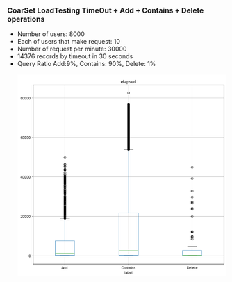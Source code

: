 ### CoarSet LoadTesting TimeOut + Add + Contains + Delete operations
- Number of users: 8000
- Each of users that make request: 10
- Number of request per minute: 30000
- 14376 records by timeout in 30 seconds
- Query Ratio Add:9%, Contains: 90%, Delete: 1% <br><br>
![TimeOutACD.png](TimeOutACD.png "Delete operation")